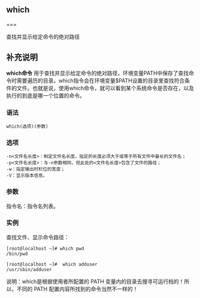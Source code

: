 ## which
===

查找并显示给定命令的绝对路径

## 补充说明

**which命令** 用于查找并显示给定命令的绝对路径，环境变量PATH中保存了查找命令时需要遍历的目录。which指令会在环境变量$PATH设置的目录里查找符合条件的文件。也就是说，使用which命令，就可以看到某个系统命令是否存在，以及执行的到底是哪一个位置的命令。

### 语法  

```
which(选项)(参数)
```

### 选项  

```
-n<文件名长度>：制定文件名长度，指定的长度必须大于或等于所有文件中最长的文件名；
-p<文件名长度>：与-n参数相同，但此处的<文件名长度>包含了文件的路径；
-w：指定输出时栏位的宽度；
-V：显示版本信息。
```

### 参数  

指令名：指令名列表。

### 实例  

查找文件、显示命令路径：

```
[root@localhost ~]# which pwd
/bin/pwd

[root@localhost ~]#  which adduser
/usr/sbin/adduser

```

说明：which是根据使用者所配置的 PATH 变量内的目录去搜寻可运行档的！所以，不同的 PATH 配置内容所找到的命令当然不一样的！


<!-- Linux命令行搜索引擎：https://jaywcjlove.github.io/linux-command/ -->